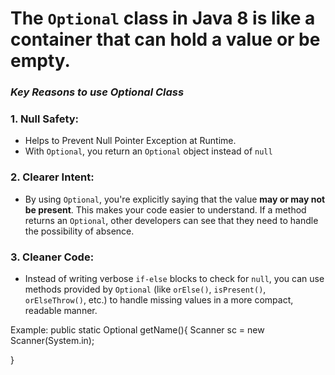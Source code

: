 # The `Optional` class in Java 8 is like a container that can hold a value or be empty.


### *Key Reasons to use Optional Class*
### 1. **Null Safety:**
- Helps to Prevent Null Pointer Exception at Runtime.
- With `Optional`, you return an `Optional` object instead of `null`
### 2. **Clearer Intent:**
- By using `Optional`, you're explicitly saying that the value **may or may not be present**. This makes your code easier to understand. If a method returns an `Optional`, other developers can see that they need to handle the possibility of absence.
### 3. **Cleaner Code:**
- Instead of writing verbose `if-else` blocks to check for `null`, you can use methods provided by `Optional` (like `orElse()`, `isPresent()`, `orElseThrow()`, etc.) to handle missing values in a more compact, readable manner.

Example:
public static Optional<String> getName(){
Scanner sc = new Scanner(System.in);
	
}


